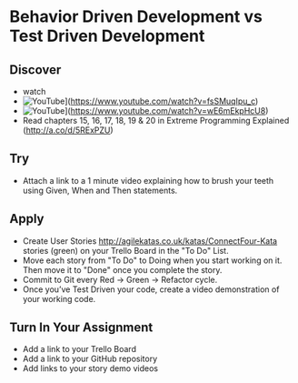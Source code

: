 # Behavior Driven Development vs Test Driven Development

## Discover
-  watch 
  - ![YouTube](https://i.ytimg.com/vi/fsSMuqIpu_c/default.jpg)](https://www.youtube.com/watch?v=fsSMuqIpu_c)
  - ![YouTube](https://i.ytimg.com/vi/wE6mEkpHcU8/default.jpg)](https://www.youtube.com/watch?v=wE6mEkpHcU8)
- Read chapters 15, 16, 17, 18, 19 & 20 in Extreme Programming Explained (http://a.co/d/5RExPZU)

## Try
-  Attach a link to a 1 minute video explaining how to brush your teeth using Given, When and Then statements.

## Apply
- Create User Stories http://agilekatas.co.uk/katas/ConnectFour-Kata stories (green) on your Trello Board in the "To Do" List.
- Move each story from "To Do" to Doing when you start working on it.  Then move it to "Done" once you complete the story.
- Commit to Git every Red -> Green -> Refactor cycle.
- Once you’ve Test Driven your code, create a video demonstration of your working code.


## Turn In Your Assignment
- Add a link to your Trello Board
- Add a link to your GitHub repository
- Add links to your story demo videos
